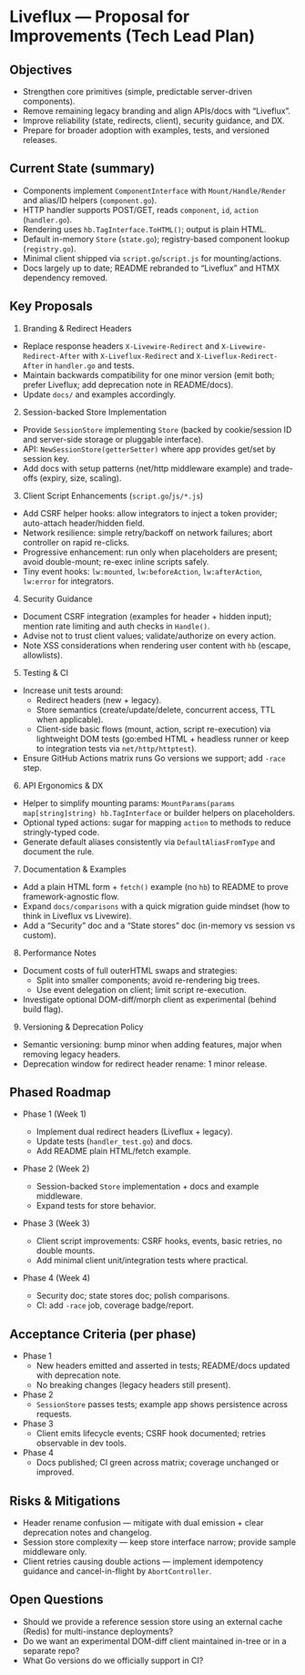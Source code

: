 # Liveflux — Proposal for Improvements (Tech Lead Plan)

## Objectives
- Strengthen core primitives (simple, predictable server-driven components).
- Remove remaining legacy branding and align APIs/docs with “Liveflux”.
- Improve reliability (state, redirects, client), security guidance, and DX.
- Prepare for broader adoption with examples, tests, and versioned releases.

## Current State (summary)
- Components implement `ComponentInterface` with `Mount/Handle/Render` and alias/ID helpers (`component.go`).
- HTTP handler supports POST/GET, reads `component`, `id`, `action` (`handler.go`).
- Rendering uses `hb.TagInterface.ToHTML()`; output is plain HTML.
- Default in-memory `Store` (`state.go`); registry-based component lookup (`registry.go`).
- Minimal client shipped via `script.go`/`script.js` for mounting/actions.
- Docs largely up to date; README rebranded to “Liveflux” and HTMX dependency removed.

## Key Proposals

1) Branding & Redirect Headers
- Replace response headers `X-Livewire-Redirect` and `X-Livewire-Redirect-After` with `X-Liveflux-Redirect` and `X-Liveflux-Redirect-After` in `handler.go` and tests.
- Maintain backwards compatibility for one minor version (emit both; prefer Liveflux; add deprecation note in README/docs).
- Update `docs/` and examples accordingly.

2) Session-backed Store Implementation
- Provide `SessionStore` implementing `Store` (backed by cookie/session ID and server-side storage or pluggable interface).
- API: `NewSessionStore(getterSetter)` where app provides get/set by session key.
- Add docs with setup patterns (net/http middleware example) and trade-offs (expiry, size, scaling).

3) Client Script Enhancements (`script.go`/`js/*.js`)
- Add CSRF helper hooks: allow integrators to inject a token provider; auto-attach header/hidden field.
- Network resilience: simple retry/backoff on network failures; abort controller on rapid re-clicks.
- Progressive enhancement: run only when placeholders are present; avoid double-mount; re-exec inline scripts safely.
- Tiny event hooks: `lw:mounted`, `lw:beforeAction`, `lw:afterAction`, `lw:error` for integrators.

4) Security Guidance
- Document CSRF integration (examples for header + hidden input); mention rate limiting and auth checks in `Handle()`.
- Advise not to trust client values; validate/authorize on every action.
- Note XSS considerations when rendering user content with `hb` (escape, allowlists).

5) Testing & CI
- Increase unit tests around:
  - Redirect headers (new + legacy).
  - Store semantics (create/update/delete, concurrent access, TTL when applicable).
  - Client-side basic flows (mount, action, script re-execution) via lightweight DOM tests (go:embed HTML + headless runner or keep to integration tests via `net/http/httptest`).
- Ensure GitHub Actions matrix runs Go versions we support; add `-race` step.

6) API Ergonomics & DX
- Helper to simplify mounting params: `MountParams(params map[string]string) hb.TagInterface` or builder helpers on placeholders.
- Optional typed actions: sugar for mapping `action` to methods to reduce stringly-typed code.
- Generate default aliases consistently via `DefaultAliasFromType` and document the rule.

7) Documentation & Examples
- Add a plain HTML form + `fetch()` example (no `hb`) to README to prove framework-agnostic flow.
- Expand `docs/comparisons` with a quick migration guide mindset (how to think in Liveflux vs Livewire).
- Add a “Security” doc and a “State stores” doc (in-memory vs session vs custom).

8) Performance Notes
- Document costs of full outerHTML swaps and strategies:
  - Split into smaller components; avoid re-rendering big trees.
  - Use event delegation on client; limit script re-execution.
- Investigate optional DOM-diff/morph client as experimental (behind build flag).

9) Versioning & Deprecation Policy
- Semantic versioning: bump minor when adding features, major when removing legacy headers.
- Deprecation window for redirect header rename: 1 minor release.

## Phased Roadmap

- Phase 1 (Week 1)
  - Implement dual redirect headers (Liveflux + legacy).
  - Update tests (`handler_test.go`) and docs.
  - Add README plain HTML/fetch example.

- Phase 2 (Week 2)
  - Session-backed `Store` implementation + docs and example middleware.
  - Expand tests for store behavior.

- Phase 3 (Week 3)
  - Client script improvements: CSRF hooks, events, basic retries, no double mounts.
  - Add minimal client unit/integration tests where practical.

- Phase 4 (Week 4)
  - Security doc; state stores doc; polish comparisons.
  - CI: add `-race` job, coverage badge/report.

## Acceptance Criteria (per phase)
- Phase 1
  - New headers emitted and asserted in tests; README/docs updated with deprecation note.
  - No breaking changes (legacy headers still present).
- Phase 2
  - `SessionStore` passes tests; example app shows persistence across requests.
- Phase 3
  - Client emits lifecycle events; CSRF hook documented; retries observable in dev tools.
- Phase 4
  - Docs published; CI green across matrix; coverage unchanged or improved.

## Risks & Mitigations
- Header rename confusion — mitigate with dual emission + clear deprecation notes and changelog.
- Session store complexity — keep store interface narrow; provide sample middleware only.
- Client retries causing double actions — implement idempotency guidance and cancel-in-flight by `AbortController`.

## Open Questions
- Should we provide a reference session store using an external cache (Redis) for multi-instance deployments?
- Do we want an experimental DOM-diff client maintained in-tree or in a separate repo?
- What Go versions do we officially support in CI?
